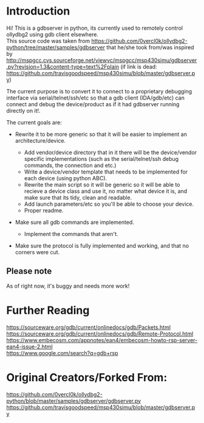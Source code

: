 # Introduction  
Hi! This is a gdbserver in python, its currently used to remotely control ollydbg2 using gdb client elsewhere.  
This source code was taken from <https://github.com/0vercl0k/ollydbg2-python/tree/master/samples/gdbserver> that he/she took from/was inspired by <http://mspgcc.cvs.sourceforge.net/viewvc/mspgcc/msp430simu/gdbserver.py?revision=1.3&content-type=text%2Fplain> (if link is dead: <https://github.com/travisgoodspeed/msp430simu/blob/master/gdbserver.py>)  

The current purpose is to convert it to connect to a proprietary debugging interface via serial/telnet/ssh/etc so that a gdb client (IDA/gdb/etc) can connect and debug the device/product as if it had gdbserver running directly on it!.

The current goals are:  

- Rewrite it to be more generic so that it will be easier to implement an architecture/device.
	- Add vendor/device directory that in it there will be the device/vendor specific implementations (such as the serial/telnet/ssh debug commands, the connection and etc.)  
	- Write a device/vendor template that needs to be implemented for each device (using python ABC).  
	- Rewrite the main script so it will be generic so it will be able to recieve a device class and use it, no matter what device it is, and make sure that its tidy, clean and readable.  
	- Add launch parameters/etc so you'll be able to choose your device.  
	- Proper readme.  
- Make sure all gdb commands are implemented.  
	- Implement the commands that aren't.  

- Make sure the protocol is fully implemented and working, and that no corners were cut.  
  
## Please note  
As of right now, it's buggy and needs more work!  

# Further Reading  
<https://sourceware.org/gdb/current/onlinedocs/gdb/Packets.html>  
<https://sourceware.org/gdb/current/onlinedocs/gdb/Remote-Protocol.html>  
<https://www.embecosm.com/appnotes/ean4/embecosm-howto-rsp-server-ean4-issue-2.html>  
<https://www.google.com/search?q=gdb+rsp>  
  
# Original Creators/Forked From:  
<https://github.com/0vercl0k/ollydbg2-python/blob/master/samples/gdbserver/gdbserver.py>  
<https://github.com/travisgoodspeed/msp430simu/blob/master/gdbserver.py>  
  
